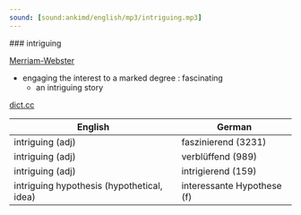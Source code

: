 ```yaml
---
sound: [sound:ankimd/english/mp3/intriguing.mp3]
---
```


\### intriguing

[Merriam-Webster](https://www.merriam-webster.com/dictionary/intriguing)

- engaging the interest to a marked degree : fascinating
    - an intriguing story

[dict.cc](https://www.dict.cc/intriguing)

| English        | German       |
| -------------- | ------------ |
| intriguing (adj) | faszinierend (3231) |
| intriguing (adj) | verblüffend (989) |
| intriguing (adj) | intrigierend (159) |
| intriguing hypothesis (hypothetical, idea) | interessante Hypothese (f) |
